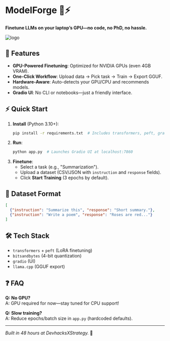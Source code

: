 # ModelForge 🔧⚡

**Finetune LLMs on your laptop’s GPU—no code, no PhD, no hassle.**  

![logo](https://github.com/user-attachments/assets/12b3545d-0e8b-4460-9291-d0786c9cb0fa)


## 🚀 **Features**  
- **GPU-Powered Finetuning**: Optimized for NVIDIA GPUs (even 4GB VRAM).  
- **One-Click Workflow**: Upload data → Pick task → Train → Export GGUF.  
- **Hardware-Aware**: Auto-detects your GPU/CPU and recommends models.  
- **Gradio UI**: No CLI or notebooks—just a friendly interface.  

## ⚡ **Quick Start**  
1. **Install** (Python 3.10+):  
   ```bash
   pip install -r requirements.txt  # Includes transformers, peft, gradio
   ```  
2. **Run**:  
   ```bash
   python app.py  # Launches Gradio UI at localhost:7860
   ```  
3. **Finetune**:  
   - Select a task (e.g., "Summarization").  
   - Upload a dataset (CSV/JSON with `instruction` and `response` fields).  
   - Click **Start Training** (3 epochs by default).  

## 📂 **Dataset Format**  
```json
[
  {"instruction": "Summarize this", "response": "Short summary."},
  {"instruction": "Write a poem", "response": "Roses are red..."}
]
```

## 🛠 **Tech Stack**  
- `transformers` + `peft` (LoRA finetuning)  
- `bitsandbytes` (4-bit quantization)  
- `gradio` (UI)  
- `llama.cpp` (GGUF export)  

## ❓ **FAQ**  
**Q: No GPU?**  
A: GPU required for now—stay tuned for CPU support!  

**Q: Slow training?**  
A: Reduce epochs/batch size in `app.py` (hardcoded defaults).  

---

*Built in 48 hours at DevhacksXStrategy.* 🚀  
